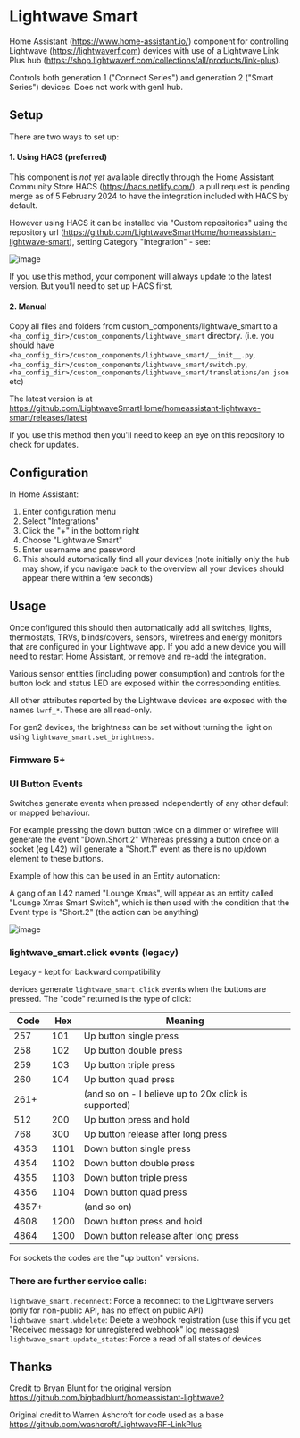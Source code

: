 # Lightwave Smart

Home Assistant (https://www.home-assistant.io/) component for controlling Lightwave (https://lightwaverf.com) devices with use of a Lightwave Link Plus hub (https://shop.lightwaverf.com/collections/all/products/link-plus). 

Controls both generation 1 ("Connect Series") and generation 2 ("Smart Series") devices. Does not work with gen1 hub.

## Setup
There are two ways to set up:

#### 1. Using HACS (preferred)

This component is *not yet* available directly through the Home Assistant Community Store HACS (https://hacs.netlify.com/), a pull request is pending merge as of 5 February 2024 to have the integration included with HACS by default.

However using HACS it can be installed via "Custom repositories" using the repository url (https://github.com/LightwaveSmartHome/homeassistant-lightwave-smart), setting Category "Integration" - see:

![image](https://github.com/LightwaveSmartHome/homeassistant-lightwave-smart/assets/5161291/a6488965-29ac-48a3-b867-723885f08a74)

If you use this method, your component will always update to the latest version. But you'll need to set up HACS first.

#### 2. Manual
Copy all files and folders from custom_components/lightwave_smart to a `<ha_config_dir>/custom_components/lightwave_smart` directory. (i.e. you should have `<ha_config_dir>/custom_components/lightwave_smart/__init__.py`, `<ha_config_dir>/custom_components/lightwave_smart/switch.py`, `<ha_config_dir>/custom_components/lightwave_smart/translations/en.json` etc)

The latest version is at https://github.com/LightwaveSmartHome/homeassistant-lightwave-smart/releases/latest

If you use this method then you'll need to keep an eye on this repository to check for updates.

## Configuration
In Home Assistant:

1. Enter configuration menu
2. Select "Integrations"
3. Click the "+" in the bottom right
4. Choose "Lightwave Smart"
5. Enter username and password
6. This should automatically find all your devices (note initially only the hub may show, if you navigate back to the overview all your devices should appear there within a few seconds)

## Usage
Once configured this should then automatically add all switches, lights, thermostats, TRVs, blinds/covers, sensors, wirefrees and energy monitors that are configured in your Lightwave app. If you add a new device you will need to restart Home Assistant, or remove and re-add the integration.

Various sensor entities (including power consumption) and controls for the button lock and status LED are exposed within the corresponding entities.

All other attributes reported by the Lightwave devices are exposed with the names `lwrf_*`. These are all read-only.

For gen2 devices, the brightness can be set without turning the light on using `lightwave_smart.set_brightness`.

### Firmware 5+ 

### UI Button Events

Switches generate events when pressed independently of any other default or mapped behaviour.

For example pressing the down button twice on a dimmer or wirefree will generate the event "Down.Short.2"
Whereas pressing a button once on a socket (eg L42) will generate a "Short.1" event as there is no up/down element to these buttons.

Example of how this can be used in an Entity automation:

A gang of an L42 named "Lounge Xmas", will appear as an entity called "Lounge Xmas Smart Switch", which is then used with the condition that the Event type is "Short.2" (the action can be anything)

![image](https://github.com/LightwaveSmartHome/homeassistant-lightwave-smart/assets/5161291/d75cea31-8064-483f-a43d-8ef40bef02ee)


### lightwave_smart.click events (legacy)

Legacy - kept for backward compatibility

devices generate `lightwave_smart.click` events when the buttons are pressed. The "code" returned is the type of click:

Code|Hex|Meaning
----|----|----
257|101|Up button single press
258|102|Up button double press
259|103|Up button triple press
260|104|Up button quad press
261+||(and so on - I believe up to 20x click is supported)
512|200|Up button press and hold
768|300|Up button release after long press
4353|1101|Down button single press
4354|1102|Down button double press
4355|1103|Down button triple press
4356|1104|Down button quad press
4357+||(and so on)
4608|1200|Down button press and hold
4864|1300|Down button release after long press

For sockets the codes are the "up button" versions.

### There are further service calls:

`lightwave_smart.reconnect`: Force a reconnect to the Lightwave servers (only for non-public API, has no effect on public API)
`lightwave_smart.whdelete`: Delete a webhook registration (use this if you get "Received message for unregistered webhook" log messages)
`lightwave_smart.update_states`: Force a read of all states of devices

## Thanks
Credit to Bryan Blunt for the original version https://github.com/bigbadblunt/homeassistant-lightwave2

Original credit to Warren Ashcroft for code used as a base https://github.com/washcroft/LightwaveRF-LinkPlus
